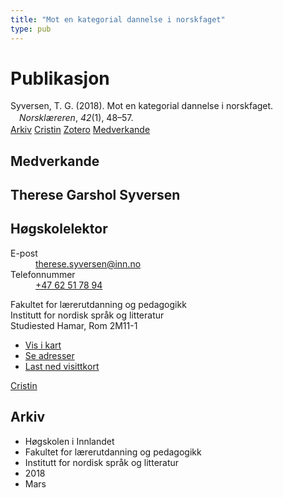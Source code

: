 ```yaml
---
title: "Mot en kategorial dannelse i norskfaget"
type: pub
---
```

<h1>Publikasjon</h1>
<article id="csl-bib-container-H8TPQLYZ" class="csl-bib-container">
  <div class="csl-bib-body" style="line-height: 1.35; padding-left: 1em; text-indent:-1em;">
  <div class="csl-entry">Syversen, T. G. (2018). Mot en kategorial dannelse i norskfaget. <i>Norskl&#xE6;reren</i>, <i>42</i>(1), 48&#x2013;57.</div>
</div>
  <div class="csl-bib-buttons">
    <a href="#taxonomy-article-H8TPQLYZ" class="csl-bib-button">Arkiv</a>
    <a href="https://app.cristin.no/results/show.jsf?id=1572478" alt="Cristin URL" class="csl-bib-button">Cristin</a>
    <a href="http://zotero.org/groups/5022929/items/H8TPQLYZ" alt="Zotero URL" class="csl-bib-button">Zotero</a>
    <a href="#contributors-article-H8TPQLYZ" class="csl-bib-button">Medverkande</a>
  </div>
  <div id="csl-bib-meta-container-H8TPQLYZ"></div>
</article>
<div id="csl-bib-meta-H8TPQLYZ" class="csl-bib-meta">
  <article id="contributors-article-H8TPQLYZ" class="contributors-article">
    <h1>Medverkande</h1>
    <div class="personas">
<div class="vrtx-hinn-person-card">
<div class="photo">
<i class="lar la-user-circle missing-person"></i>
</div>
<div class="info">
<hgroup><h1>Therese Garshol Syversen</h1>
<h2>Høgskolelektor</h2>
</hgroup><dl>
<dt>E-post</dt>
<dd>
<a href="mailto:therese.syversen@inn.no">therese.syversen@inn.no</a>
</dd>
<dt>Telefonnummer</dt>
<dd><a href="tel:+4762517894">
+47 62 51 78 94
</a></dd>
</dl>
<p>
Fakultet for lærerutdanning og pedagogikk<br>
Institutt for nordisk språk og litteratur<br>
Studiested Hamar,
Rom 2M11-1
</p>
<ul class="vrtx-hinn-links">
<li><a href="https://www.google.com/maps?q=60.79582,11.07304">Vis i kart</a></li>
<li><a href="https://www.inn.no/finn-en-ansatt/therese-syversen.html#vrtx-hinn-addresses">Se adresser</a></li>
<li><a href="https://www.inn.no/finn-en-ansatt/therese-syversen.html?vrtx=vcf">Last ned visittkort</a></li>
</ul>
</div>
</div>
<a href="https://app.cristin.no/persons/show.jsf?id=846764" alt="Cristin URL" class="personas-cristin">Cristin</a>
</div>
  </article>
  <article id="taxonomy-article-H8TPQLYZ" class="taxonomy-article">
    <h1>Arkiv</h1>
    <ul>
      <li>Høgskolen i Innlandet</li>
      <li>Fakultet for lærerutdanning og pedagogikk</li>
      <li>Institutt for nordisk språk og litteratur</li>
      <li>2018</li>
      <li>Mars</li>
    </ul>
  </article>
</div>
